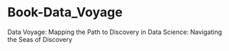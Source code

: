 # Book-Data_Voyage
Data Voyage: Mapping the Path to Discovery in Data Science: Navigating the Seas of Discovery
